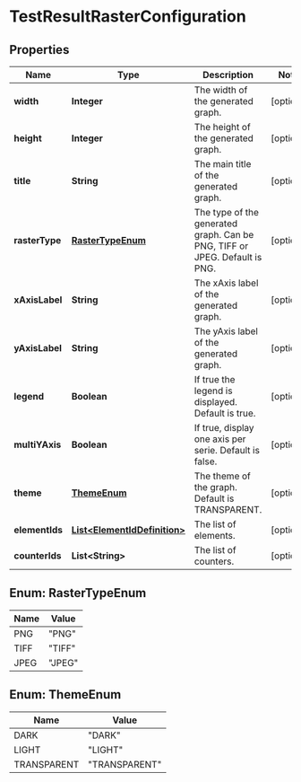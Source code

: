 # TestResultRasterConfiguration

## Properties
Name | Type | Description | Notes
------------ | ------------- | ------------- | -------------
**width** | **Integer** | The width of the generated graph. |  [optional]
**height** | **Integer** | The height of the generated graph. |  [optional]
**title** | **String** | The main title of the generated graph. |  [optional]
**rasterType** | [**RasterTypeEnum**](#RasterTypeEnum) | The type of the generated graph. Can be PNG, TIFF or JPEG. Default is PNG. |  [optional]
**xAxisLabel** | **String** | The xAxis label of the generated graph. |  [optional]
**yAxisLabel** | **String** | The yAxis label of the generated graph. |  [optional]
**legend** | **Boolean** | If true the legend is displayed. Default is true. |  [optional]
**multiYAxis** | **Boolean** | If true, display one axis per serie. Default is false. |  [optional]
**theme** | [**ThemeEnum**](#ThemeEnum) | The theme of the graph. Default is TRANSPARENT. |  [optional]
**elementIds** | [**List&lt;ElementIdDefinition&gt;**](ElementIdDefinition.md) | The list of elements. |  [optional]
**counterIds** | **List&lt;String&gt;** | The list of counters. |  [optional]

<a name="RasterTypeEnum"></a>
## Enum: RasterTypeEnum
Name | Value
---- | -----
PNG | &quot;PNG&quot;
TIFF | &quot;TIFF&quot;
JPEG | &quot;JPEG&quot;

<a name="ThemeEnum"></a>
## Enum: ThemeEnum
Name | Value
---- | -----
DARK | &quot;DARK&quot;
LIGHT | &quot;LIGHT&quot;
TRANSPARENT | &quot;TRANSPARENT&quot;
